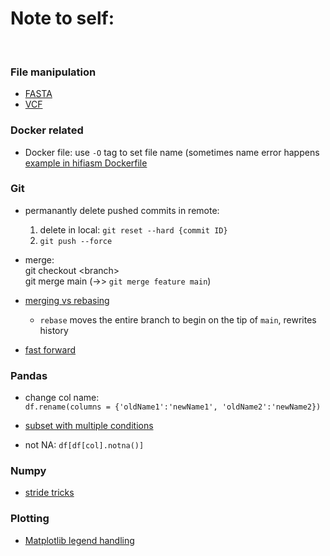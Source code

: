 # Note to self:
<br/>


### File manipulation
- [FASTA](https://gist.github.com/eviewan/4dfda21739fe2a7b3f35d90d120316c2#file-fasta-sh)
- [VCF](https://gist.github.com/eviewan/37ac21fac07276209e6ec9a741046291)



### Docker related
- Docker file: use `-O` tag to set file name (sometimes name error happens <br />
    [example in hifiasm Dockerfile](https://gist.github.com/eviewan/6c9e4b1ba2a1cddbd8d9b1c2a3031a3e)


### Git
- permanantly delete pushed commits in remote: <br />
    1) delete in local:  `git reset --hard {commit ID}`
    2) `git push --force`
- merge: <br /> 
       git checkout \<branch> <br />
       git merge main (->> `git merge feature main`)

- [merging vs rebasing](https://www.atlassian.com/git/tutorials/merging-vs-rebasing#the-golden-rule-of-rebasing)
    - `rebase` moves the entire branch to begin on the tip of `main`, rewrites history
- [fast forward](https://stackoverflow.com/questions/62653114/how-can-i-deal-with-this-git-warning-pulling-without-specifying-how-to-reconci)



### Pandas 

 - change col name: <br />
    `df.rename(columns = {'oldName1':'newName1', 'oldName2':'newName2})`
    
 - [subset with multiple conditions](https://gist.github.com/eviewan/2f0f296eb11cf19a5d04764e1c755d0b) 
 - not NA: `df[df[col].notna()]`



### Numpy
- [stride tricks](https://towardsdatascience.com/advanced-numpy-master-stride-tricks-with-25-illustrated-exercises-923a9393ab20)


### Plotting
- [Matplotlib legend handling](https://gist.github.com/eviewan/c2948301e90a06ce9b61e0ff600bc739)